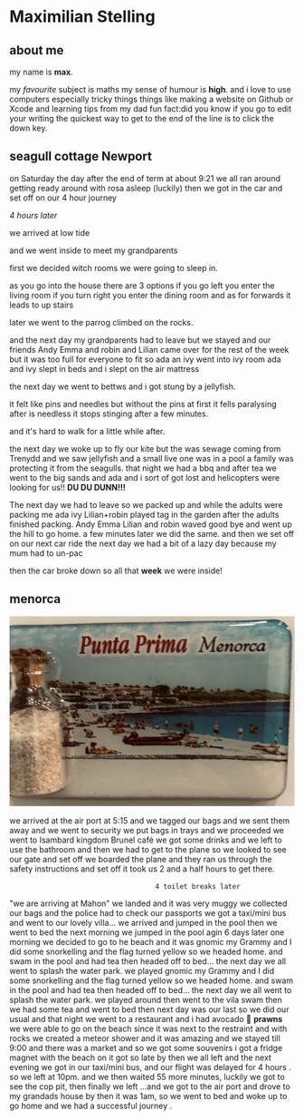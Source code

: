 # Maximilian Stelling

## about me

my name is **max**.

my *favourite* subject is maths my sense of humour is **high**. and i love to use computers especially tricky things things like making a website on Github or Xcode and learning tips from my dad fun fact:did you know if you go to edit your writing the quickest way to get to the end of the line is to click the down key.

## seagull cottage Newport

on Saturday the day after the end of term at about 9:21 we all ran around getting ready around with rosa asleep (luckily) then we got in the car and set off on our 4 hour journey

*4 hours later*

we arrived at low tide

and we went inside to meet my grandparents

first we decided witch rooms we were going to sleep in.

as you go into the house there are 3 options if you go left you enter the living room if you turn right you enter the dining room and as for forwards it leads to up stairs

later we went to the parrog climbed on the rocks.

and the next day my grandparents had to leave but we stayed and our friends Andy Emma and robin and Lilian came over for the rest of the week but it was too full for everyone to fit so ada an ivy went into ivy room ada and ivy slept in beds and i slept on the air mattress

the next day we went to bettws and i got stung by a jellyfish.

it felt like pins and needles but without the pins at first it fells paralysing after is needless it stops stinging after a few minutes.

and it's hard to walk for a little while after.

the next day we woke up to fly our kite but the was sewage  coming from Trenydd and we saw jellyfish and a small live one was in a pool a family was protecting it from the seagulls. that night we had a bbq and after tea we went to the big sands and ada and i sort of got lost and helicopters were looking for us!! **DU DU DUNN!!!**


The next day we had to leave so we packed up and while the adults were packing me ada ivy Lilian+robin played tag in the garden after the adults finished packing. Andy Emma Lilian and robin waved good bye and went up the hill to go home. a few minutes later we did the same. and then we set off on our next car ride the next day we had a bit of a lazy day because my mum had to un-pac

then the car broke down so all that **week** we were inside!

## menorca

![Fridge Magnet](https://raw.githubusercontent.com/maxstelling/year-4-all-about-me/master/IMG_9102.jpg)

we arrived at the air port at 5:15 and we tagged our bags and we sent them away and we went to security we put bags in trays and we proceeded we went to Isambard kingdom Brunel café we got some drinks and we left to use the bathroom and then we had to get to the plane so we looked to see our gate and set off we boarded the plane and they ran us through the safety instructions and set off it took us 2 and a half hours to get there.

                                        4 toilet breaks later

"we are arriving at Mahon"
we landed and it was very muggy we collected our bags and the police had to check our passports we got a taxi/mini bus and went to our lovely villa... we arrived and jumped in the pool then we went to bed the next morning we jumped in the pool agin 6 days later one morning we decided to go to he beach and it was 
gnomic my Grammy and I did some snorkelling and the flag turned yellow so we headed home. and swam in the pool and had tea then headed off to bed... the next day we all went to splash the water park. we played 
gnomic my Grammy and I did some snorkelling and the flag turned yellow so we headed home. and swam in the pool and had tea then headed off to bed... the next day we all went to splash the water park. we played around then went to the vila swam then we had some tea and went to bed then next day was our last so we did our usual and that night we went to a restaurant and i had avocado 🍤 **prawns** we were able to go on the beach since it was next to the restraint and with rocks we created a meteor shower and it was amazing  and we stayed till 9:00 and there was a market and so we got some souvenirs  i got a fridge magnet with the beach on it got so late by then we all left and the next evening we got in our taxi/mini bus, and our flight was delayed for 4 hours . so we left at 10pm.  and we then waited 55 more minutes, luckily we got to see the cop pit, then finally we left ...and we got to the air port and drove to my grandads house by then it was 1am, so we went to bed and woke up to go home and we had a successful journey .

